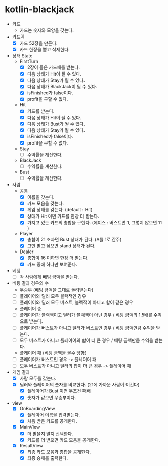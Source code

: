 # kotlin-blackjack

- 카드
    - 카드는 숫자와 모양을 갖는다.
- 카드덱
    - [x] 카드 52장을 만든다.
    - [x] 카드 한장을 뽑고 삭제한다.

- 상태 State
    - FirstTurn
        - [x] 2장이 들은 카드패를 받는다.
        - [x] 다음 상태가 Hit이 될 수 있다.
        - [x] 다음 상태가 Stay가 될 수 있다.
        - [x] 다음 상태가 BlackJack이 될 수 있다.
        - [x] isFinished가 false이다.
        - [x] profit을 구할 수 없다.
    - Hit
        - [x] 카드를 받는다.
        - [x] 다음 상태가 Hit이 될 수 있다.
        - [x] 다음 상태가 Bust가 될 수 있다.
        - [x] 다음 상태가 Stay가 될 수 있다.
        - [x] isFinished가 false이다.
        - [x] profit을 구할 수 없다.
    - Stay
        - [ ] 수익률을 계산한다.
    - BlackJack
        - [ ] 수익률을 계산한다.
    - Bust
        - [ ] 수익률을 계산한다.

- 사람
    - 공통
        - [x] 이름을 갖는다.
        - [x] 카드 모음을 갖는다.
        - [x] 게임 상태를 갖는다. (default : Hit)
        - [x] 상태가 Hit 이면 카드를 한장 더 받는다.
        - [x] 가지고 있는 카드의 총합을 구한다. (에이스 : 버스트면 1, 그렇지 않으면 11 )
    - Player
        - [x] 총합이 21 초과면 Bust 상태가 된다. (A를 1로 간주)
        - [x] 그만 받고 싶으면 stand 상태가 된다.
    - Dealer
        - [x] 총합이 16 이하면 한장 더 받는다.
        - [x] 카드 중에 하나만 보여준다.

- 베팅
    - [ ] 각 사람에게 베팅 금액을 받는다.

- 베팅 결과 경우의 수
    - 무승부 (베팅 금액을 그대로 돌려받는다)
    - [ ] 플레이어와 딜러 모두 블랙잭인 경우
    - [ ] 플레이어와 딜러 모두 버스트, 블랙잭이 아니고 합이 같은 경우

    - 플레이어 승
    - [ ] 플레이어가 블랙잭이고 딜러가 블랙잭이 아닌 경우 / 베팅 금액의 1.5배를 수익으로 받는다.
    - [ ] 플레이어가 버스트가 아니고 딜러가 버스트인 경우 / 베팅 금액만큼 수익을 받는다.
    - [ ] 모두 버스트가 아니고 플레이어의 합이 더 큰 경우 / 베팅 금액만큼 수익을 받는다.

    - 플레이어 패 (베팅 금액을 몰수 당함)
    - [ ] 플레이어가 버스트인 경우 -> 플레이어 패
    - [ ] 모두 버스트가 아니고 딜러의 합이 더 큰 경우 -> 플레이어 패

- 게임 결과
    - [x] 사람 모두를 갖는다.
    - [x] 딜러와 플레이어의 숫자를 비교한다. (21에 가까운 사람이 이긴다)
        - [x] 플레이어가 Bust 이면 무조건 패배
        - [x] 숫자가 같으면 무승부이다.

- view
    - [x] OnBoardingView
        - [x] 플레이어 이름을 입력받는다.
        - [x] 처음 받은 카드를 공개한다.
    - [x] MainView
        - [x] 더 받을지 말지 선택한다.
        - [x] 카드를 더 받으면 카드 모음을 공개한다.
    - [x] ResultView
        - [x] 최종 카드 모음과 총합을 공개한다.
        - [x] 최종 승패를 출력한다.
